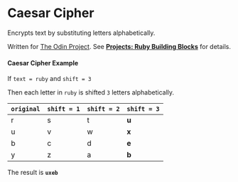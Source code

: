 # Caesar Cipher

Encrypts text by substituting letters alphabetically.

Written for [The Odin Project](http://www.theodinproject.com/). See **[Projects: Ruby Building Blocks](http://www.theodinproject.com/ruby-programming/building-blocks)** for details.

#### Caesar Cipher Example

If `text = ruby` and `shift = 3`

Then each letter in `ruby` is shifted `3` letters alphabetically.

`original` | `shift = 1` | `shift = 2` | `shift = 3`
-----------|-------------|-------------|------------
r | s | t | **u**
u | v | w | **x**
b | c | d | **e**
y | z | a | **b**

The result is **`uxeb`**
